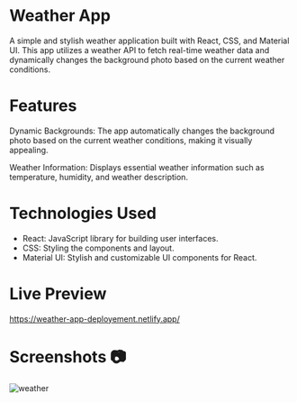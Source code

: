 
# Weather App
A simple and stylish weather application built with React, CSS, and Material UI. This app utilizes a weather API to fetch real-time weather data and dynamically changes the background photo based on the current weather conditions.

# Features
Dynamic Backgrounds: The app automatically changes the background photo based on the current weather conditions, making it visually appealing.

Weather Information: Displays essential weather information such as temperature, humidity, and weather description.

# Technologies Used
- React: JavaScript library for building user interfaces.
- CSS: Styling the components and layout.
- Material UI: Stylish and customizable UI components for React.

# Live Preview

https://weather-app-deployement.netlify.app/

# Screenshots 📷

![weather](https://github.com/Saurabh9527/react-weather-app/assets/136837795/46b7f24b-2c94-4bbc-93d4-4b2e61f527e6)


